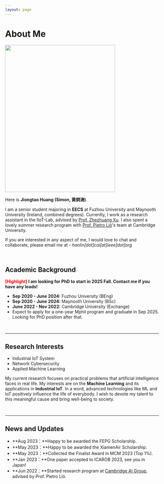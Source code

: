 ```yaml
---
layout: page
---
```


# About Me

<img src="https://https://kantrum.github.io/caihanlin.jpg" class="floatpic" width="360" height="480">

Here is **Jiongtao Huang (Simon, 黄炯涛)**.

I am a senior student majoring in **EECS** at Fuzhou University and Maynooth University (Ireland, combined degrees). Currently, I work as a research assistant in the IIoT-Lab, advised by [Prof. Zhezhuang Xu](https://www.researchgate.net/profile/Zhezhuang-Xu). I also spent a lovely summer research program with [Prof. Pietro Liò](https://www.cl.cam.ac.uk/~pl219/)'s team at Cambridge University.

If you are interested in any aspect of me, I would love to chat and collaborate, please email me at - *hanlin[dot]cai[at]ieee[dot]org*

<br>

## Academic Background

**<font color='red'>[Highlight]</font> I am looking for PhD to start in 2025 Fall. Contact me if you have any leads!**

- **Sep 2020 - June 2024:** Fuzhou University (BEng)
- **Sep 2020 - June 2024:** Maynooth University (BSc)
- **June 2022 - Nov 2022:** Cambridge University (Exchange)
- Expect to apply for a one-year Mphil program and graduate in Sep 2025. Looking for PhD position after that.

<br>

---

## Research Interests

- Industrial IoT System
- Network Cybersecurity
- Applied Machine Learning

My current research focuses on practical problems that artificial intelligence faces in real life. My interests are on the **Machine Learning** and its applications in **Industrial IoT**. In a word, advanced technologies like ML and IoT positively influence the life of everybody.  I wish to devote my talent to this meaningful cause and bring well-being to society.

<br>

---

## News and Updates

- **Aug 2023：**Happy to be awarded the FEPG Scholarship.
- **May 2023：**Happy to be awarded the XiamenAir Scholarship.
- **May 2023：**Collected the Finalist Award in MCM 2023 (Top 1%).
- **Jan 2023：**One paper accepted to ICAROB 2023, see you in Japan!
- **Jun 2022：**Started research program at [Cambridge AI Group](https://www.cl.cam.ac.uk/research/ai/), advised by Prof. Pietro Liò.

<br>
